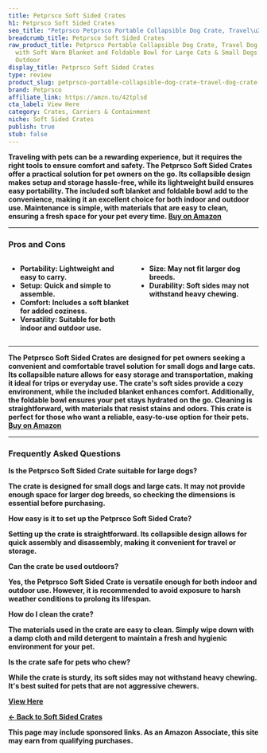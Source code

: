 ```yaml
---
title: Petprsco Soft Sided Crates
h1: Petprsco Soft Sided Crates
seo_title: "Petprsco Petprsco Portable Collapsible Dog Crate, Travel\u2026"
breadcrumb_title: Petprsco Soft Sided Crates
raw_product_title: Petprsco Portable Collapsible Dog Crate, Travel Dog Crate 24x17x17
  with Soft Warm Blanket and Foldable Bowl for Large Cats & Small Dogs Indoor and
  Outdoor
display_title: Petprsco Soft Sided Crates
type: review
product_slug: petprsco-portable-collapsible-dog-crate-travel-dog-crate-24x17x17-with-4d7827b1
brand: Petprsco
affiliate_link: https://amzn.to/42tplsd
cta_label: View Here
category: Crates, Carriers & Containment
niche: Soft Sided Crates
publish: true
stub: false
---
```


<div id="intro" class="full-width">
  <p><strong>Traveling with pets can be a rewarding experience, but it requires the right tools to ensure comfort and safety. The Petprsco Soft Sided Crates offer a practical solution for pet owners on the go. Its collapsible design makes setup and storage hassle-free, while its lightweight build ensures easy portability. The included soft blanket and foldable bowl add to the convenience, making it an excellent choice for both indoor and outdoor use. Maintenance is simple, with materials that are easy to clean, ensuring a fresh space for your pet every time. <a href="https://amzn.to/42tplsd" rel="nofollow sponsored noopener" target="_blank"><strong>Buy on Amazon</strong></a></p>
</div>

<hr />
<h3 id="pros-cons">Pros and Cons</h3>
<div class="pc-grid" style="display:grid;grid-template-columns:1fr 1fr;gap:16px;">
  <ul>
    <li><strong>Portability:</strong> Lightweight and easy to carry.</li>
    <li><strong>Setup:</strong> Quick and simple to assemble.</li>
    <li><strong>Comfort:</strong> Includes a soft blanket for added coziness.</li>
    <li><strong>Versatility:</strong> Suitable for both indoor and outdoor use.</li>
  </ul>
  <ul>
    <li><strong>Size:</strong> May not fit larger dog breeds.</li>
    <li><strong>Durability:</strong> Soft sides may not withstand heavy chewing.</li>
  </ul>
</div>
<hr />

<div class="full-width">
  <p>The Petprsco Soft Sided Crates are designed for pet owners seeking a convenient and comfortable travel solution for small dogs and large cats. Its collapsible nature allows for easy storage and transportation, making it ideal for trips or everyday use. The crate's soft sides provide a cozy environment, while the included blanket enhances comfort. Additionally, the foldable bowl ensures your pet stays hydrated on the go. Cleaning is straightforward, with materials that resist stains and odors. This crate is perfect for those who want a reliable, easy-to-use option for their pets. <a href="https://amzn.to/42tplsd" rel="nofollow sponsored noopener" target="_blank"><strong>Buy on Amazon</strong></a></p>
</div>

<hr />
<h3 id="faqs">Frequently Asked Questions</h3>

<p><strong>Is the Petprsco Soft Sided Crate suitable for large dogs?</strong></p>
<p>The crate is designed for small dogs and large cats. It may not provide enough space for larger dog breeds, so checking the dimensions is essential before purchasing.</p>

<p><strong>How easy is it to set up the Petprsco Soft Sided Crate?</strong></p>
<p>Setting up the crate is straightforward. Its collapsible design allows for quick assembly and disassembly, making it convenient for travel or storage.</p>

<p><strong>Can the crate be used outdoors?</strong></p>
<p>Yes, the Petprsco Soft Sided Crate is versatile enough for both indoor and outdoor use. However, it is recommended to avoid exposure to harsh weather conditions to prolong its lifespan.</p>

<p><strong>How do I clean the crate?</strong></p>
<p>The materials used in the crate are easy to clean. Simply wipe down with a damp cloth and mild detergent to maintain a fresh and hygienic environment for your pet.</p>

<p><strong>Is the crate safe for pets who chew?</strong></p>
<p>While the crate is sturdy, its soft sides may not withstand heavy chewing. It's best suited for pets that are not aggressive chewers.</p>
<p><a class="btn" href="https://amzn.to/42tplsd" target="_blank" rel="nofollow sponsored noopener">View Here</a></p>
<p><a href="/roundups/crates-carriers-containment/soft-sided-crates/">← Back to Soft Sided Crates</a></p>
<aside class="disclosure">This page may include sponsored links. As an Amazon Associate, this site may earn from qualifying purchases.</aside>
